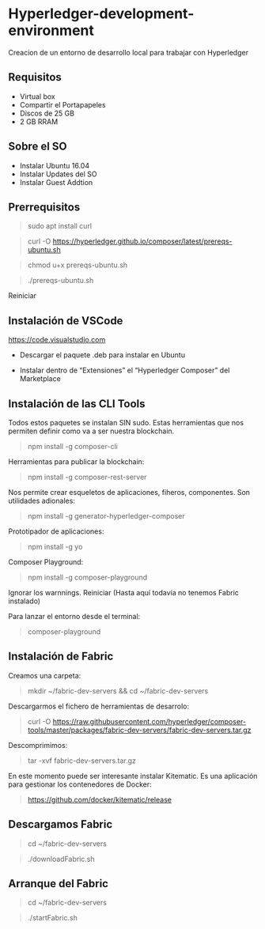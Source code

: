 # Hyperledger-development-environment
Creacion de un entorno de desarrollo local para trabajar con Hyperledger

Requisitos
----------
- Virtual box
- Compartir el Portapapeles
- Discos de 25 GB
- 2 GB RRAM

Sobre el SO
------------
- Instalar Ubuntu 16.04
- Instalar Updates del SO
- Instalar Guest Addtion


Prerrequisitos
---------------
>sudo apt install curl

>curl -O https://hyperledger.github.io/composer/latest/prereqs-ubuntu.sh 

>chmod u+x prereqs-ubuntu.sh 

>./prereqs-ubuntu.sh 

Reiniciar

Instalación de VSCode
------
https://code.visualstudio.com

- Descargar el paquete .deb para instalar en Ubuntu

- Instalar dentro de “Extensiones” el “Hyperledger Composer” del Marketplace

Instalación de las CLI Tools
----------------------------
Todos estos paquetes se instalan SIN sudo.
Estas herramientas que nos permiten definir como va a ser nuestra blockchain.

>npm install -g composer-cli

Herramientas para publicar la blockchain:
>npm install -g composer-rest-server

Nos permite crear esqueletos de aplicaciones, fiheros, componentes. Son utilidades adionales:
>npm install -g generator-hyperledger-composer 

Prototipador de aplicaciones:
>npm install -g yo 

Composer Playground:
>npm install -g composer-playground 

Ignorar los warnnings.
Reiniciar (Hasta aquí todavía no tenemos Fabric instalado)

Para lanzar el entorno desde el terminal:
>composer-playground

Instalación de Fabric
---------------------
Creamos una carpeta:
>mkdir ~/fabric-dev-servers && cd ~/fabric-dev-servers 

Descargarmos el fichero de herramientas de desarrolo:
>curl -O https://raw.githubusercontent.com/hyperledger/composer-tools/master/packages/fabric-dev-servers/fabric-dev-servers.tar.gz 

Descomprimimos:
>tar -xvf fabric-dev-servers.tar.gz

En este momento puede ser interesante instalar Kitematic. Es una aplicación para gestionar los contenedores de Docker:

>https://github.com/docker/kitematic/release

>

Descargamos Fabric
------------------
>cd ~/fabric-dev-servers 

>./downloadFabric.sh

Arranque del Fabric
-----------------------
>cd ~/fabric-dev-servers 

>./startFabric.sh 



